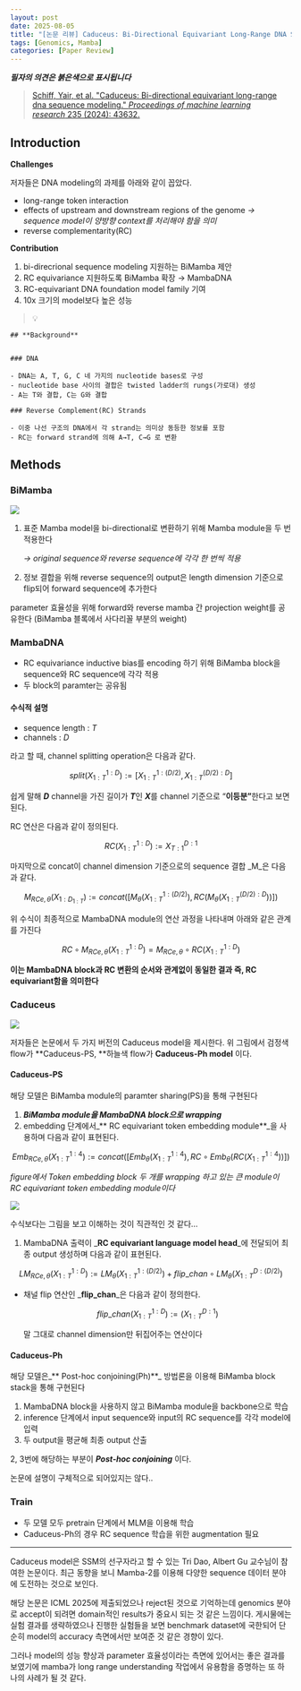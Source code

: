 ```yaml
---
layout: post
date: 2025-08-05
title: "[논문 리뷰] Caduceus: Bi-Directional Equivariant Long-Range DNA Sequence Modeling"
tags: [Genomics, Mamba]
categories: [Paper Review]
---
```


<span class="notion-red">_**필자의 의견은 붉은색으로 표시됩니다**_</span>


> [Schiff, Yair, et al. "Caduceus: Bi-directional equivariant long-range dna sequence modeling." ](https://pmc.ncbi.nlm.nih.gov/articles/PMC12189541/)[_Proceedings of machine learning research_](https://pmc.ncbi.nlm.nih.gov/articles/PMC12189541/)[ 235 (2024): 43632.](https://pmc.ncbi.nlm.nih.gov/articles/PMC12189541/)



## Introduction


**Challenges**


저자들은 DNA modeling의 과제를 아래와 같이 꼽았다.

- long-range token interaction
- effects of upstream and downstream regions of the genome 
_→ sequence model이 양방향 context를 처리해야 함을 의미_
- reverse complementarity(RC)

**Contribution**

1. bi-direcrional sequence modeling 지원하는 BiMamba 제안
1. RC equivariance 지원하도록 BiMamba 확장 → MambaDNA
1. RC-equivariant DNA foundation model family 기여
1. 10x 크기의 model보다 높은 성능

> 💡 


	## **Background**


	### DNA

	- DNA는 A, T, G, C 네 가지의 nucleotide bases로 구성
	- nucleotide base 사이의 결합은 twisted ladder의 rungs(가로대) 생성
	- A는 T와 결합, C는 G와 결합

	### Reverse Complement(RC) Strands

	- 이중 나선 구조의 DNA에서 각 strand는 의미상 동등한 정보를 포함
	- RC는 forward strand에 의해 A→T, C→G 로 변환


## Methods



### BiMamba


![](https://prod-files-secure.s3.us-west-2.amazonaws.com/542b861c-36a8-4051-84e5-8804b6728dba/2c247d59-7815-4980-99f0-8f0d21f445a7/image.png?X-Amz-Algorithm=AWS4-HMAC-SHA256&X-Amz-Content-Sha256=UNSIGNED-PAYLOAD&X-Amz-Credential=ASIAZI2LB466XA65RLGB%2F20251003%2Fus-west-2%2Fs3%2Faws4_request&X-Amz-Date=20251003T060118Z&X-Amz-Expires=3600&X-Amz-Security-Token=IQoJb3JpZ2luX2VjEKX%2F%2F%2F%2F%2F%2F%2F%2F%2F%2FwEaCXVzLXdlc3QtMiJGMEQCIAlOi8%2Fh3lPiownx2pzWpKEvD1HRlVC5zljiiuzeFkVJAiBzqlonbNJ6sJn2IDp%2BSTmjGvEMtE6jOW6J1ZXivqCSRCr%2FAwg%2BEAAaDDYzNzQyMzE4MzgwNSIMgQKLsK5u481mgiq7KtwD%2BGmpoNmKGQmAZ0lzAQrmHn%2FDIzzY4X3qdfC92AkovQqLm5Yes6deaY%2FePE9B4updxCs8PaGS%2B%2BUna7qHXbf0%2BZLOdeHaQXZG1sPnppbajlGBTFFm1DBteRAmwmbR3M9CRMb0ov4E7v8MoD4zOzg2Wz4UAs9k0UfNZZlcoLsApCRK2idzUK9Y4mdovU5BSLwgIeU%2FmWm%2FFCLh7bkJhYTyFmRiH%2B7UE9ZOKhOdRH7H5FeZXv87RvHAXyaYgQvlrxdTBdAzvdWoh8U%2FntMw3bnCh2sDcplmYryA9cbaus3RiRNzby1WxpcZkj2ZMblDuTv7jJPrX8KhtWqL9eXwpm4S345YM3HzVf7%2FjqD3bux6Ruu%2FeHyKv5crFxcNl25SVJJhEFCBlnkWXifKRAe01IbHfDjwbHM0hA5pyHaAaxg7MyMZDeNp37inJU7NflDE%2B83evnvVlpBKZCbY2q1WpfDQF%2BNcszrnG3V0yFHF3AmDPxPsNgXTkZG0ou4HsYlCidBGfa85ZmJpMYL5KTq1MCnsqhEzO1c23M8ccyp0BpnC9FaYQQv4edCFhI76HfVfH%2F2sPbSzrEbJJA8ECAfZtzbYdTSXytvHcZ%2Fe6OsA%2BwGECzwzbDkduTsem0ht%2BEwwvaz9xgY6pgE7M7UXWGJWDnnPtI65mPulntXWMVHs6yWtMS4s52A56NruJXvlMolcM9tYWmC3TshtNIMM7x7yx3ca%2FFaaMgzjhEOiRYExh1zZ2rfLg8BVVvg8muy%2BZ%2BbfYIq3AR7eEpaVEQ9tYF3jDk%2FO%2BKr%2B2GcJYVoem4LWe4K%2Fj%2FKz3tiB0d1GlDixtrizZAAkSqz6nRiZhjW0ewzMZYhHZdTrNvkB%2BKxtyVYL&X-Amz-Signature=6b07758c75bc0c5ca084c36a6e9eaa23e80655e5c227a6d30df3312b3f4c2344&X-Amz-SignedHeaders=host&x-amz-checksum-mode=ENABLED&x-id=GetObject)

1. 표준 Mamba model을 bi-directional로 변환하기 위해 Mamba module을 두 번 적용한다

	_→ original sequence와 reverse sequence에 각각 한 번씩 적용_

1. 정보 결합을 위해 reverse sequence의 output은 length dimension 기준으로 flip되어 forward sequence에 추가한다

parameter 효율성을 위해 forward와 reverse mamba 간 projection weight를 공유한다 (BiMamba 블록에서 사다리꼴 부분의 weight)



### MambaDNA

- RC equivariance inductive bias를 encoding 하기 위해 BiMamba block을 sequence와 RC sequence에 각각 적용
- 두 block의 paramter는 공유됨


#### 수식적 설명

- sequence length : _T_
- channels : _D_

라고 할 때,  channel splitting operation은 다음과 같다.


$$
split(X^{1:D}_{1:T}):=[X^{1:(D/2)}_{1:T},X^{(D/2):D}_{1:T}]
$$


<span class="notion-red">쉽게 말해 </span><span class="notion-red">_**D**_</span><span class="notion-red"> channel을 가진 길이가 </span><span class="notion-red">_**T**_</span><span class="notion-red">인 </span><span class="notion-red">_**X**_</span><span class="notion-red">를 channel 기준으로 “</span><span class="notion-red">**이등분”**</span><span class="notion-red">한다고 보면 된다.</span>


RC 연산은 다음과 같이 정의된다.


$$
RC(X^{1:D}_{1:T}):=X^{D:1}_{T:1}
$$


마지막으로 concat이 channel dimension 기준으로의 sequence 결합 _M_은 다음과 같다.


$$
M_{RCe,\theta}(X_{1:D_{1:T}}):=concat([M_{\theta}(X^{1:(D/2)}_{1:T}),RC(M_{\theta}(X^{(D/2):D}_{1:T}))])
$$


위 수식이 최종적으로 MambaDNA module의 연산 과정을 나타내며 아래와 같은 관계를 가진다


$$
RC\circ M_{RCe,\theta}(X^{1:D}_{1:T}) = M_{RCe,\theta} \circ RC(X^{1:D}_{1:T})
$$


**이는 MambaDNA block과 RC 변환의 순서와 관계없이 동일한 결과 즉, RC equivariant함을 의미한다**



### Caduceus


![](https://prod-files-secure.s3.us-west-2.amazonaws.com/542b861c-36a8-4051-84e5-8804b6728dba/f94a60d7-8145-473b-aef9-7c68d3ec604a/image.png?X-Amz-Algorithm=AWS4-HMAC-SHA256&X-Amz-Content-Sha256=UNSIGNED-PAYLOAD&X-Amz-Credential=ASIAZI2LB466XA65RLGB%2F20251003%2Fus-west-2%2Fs3%2Faws4_request&X-Amz-Date=20251003T060118Z&X-Amz-Expires=3600&X-Amz-Security-Token=IQoJb3JpZ2luX2VjEKX%2F%2F%2F%2F%2F%2F%2F%2F%2F%2FwEaCXVzLXdlc3QtMiJGMEQCIAlOi8%2Fh3lPiownx2pzWpKEvD1HRlVC5zljiiuzeFkVJAiBzqlonbNJ6sJn2IDp%2BSTmjGvEMtE6jOW6J1ZXivqCSRCr%2FAwg%2BEAAaDDYzNzQyMzE4MzgwNSIMgQKLsK5u481mgiq7KtwD%2BGmpoNmKGQmAZ0lzAQrmHn%2FDIzzY4X3qdfC92AkovQqLm5Yes6deaY%2FePE9B4updxCs8PaGS%2B%2BUna7qHXbf0%2BZLOdeHaQXZG1sPnppbajlGBTFFm1DBteRAmwmbR3M9CRMb0ov4E7v8MoD4zOzg2Wz4UAs9k0UfNZZlcoLsApCRK2idzUK9Y4mdovU5BSLwgIeU%2FmWm%2FFCLh7bkJhYTyFmRiH%2B7UE9ZOKhOdRH7H5FeZXv87RvHAXyaYgQvlrxdTBdAzvdWoh8U%2FntMw3bnCh2sDcplmYryA9cbaus3RiRNzby1WxpcZkj2ZMblDuTv7jJPrX8KhtWqL9eXwpm4S345YM3HzVf7%2FjqD3bux6Ruu%2FeHyKv5crFxcNl25SVJJhEFCBlnkWXifKRAe01IbHfDjwbHM0hA5pyHaAaxg7MyMZDeNp37inJU7NflDE%2B83evnvVlpBKZCbY2q1WpfDQF%2BNcszrnG3V0yFHF3AmDPxPsNgXTkZG0ou4HsYlCidBGfa85ZmJpMYL5KTq1MCnsqhEzO1c23M8ccyp0BpnC9FaYQQv4edCFhI76HfVfH%2F2sPbSzrEbJJA8ECAfZtzbYdTSXytvHcZ%2Fe6OsA%2BwGECzwzbDkduTsem0ht%2BEwwvaz9xgY6pgE7M7UXWGJWDnnPtI65mPulntXWMVHs6yWtMS4s52A56NruJXvlMolcM9tYWmC3TshtNIMM7x7yx3ca%2FFaaMgzjhEOiRYExh1zZ2rfLg8BVVvg8muy%2BZ%2BbfYIq3AR7eEpaVEQ9tYF3jDk%2FO%2BKr%2B2GcJYVoem4LWe4K%2Fj%2FKz3tiB0d1GlDixtrizZAAkSqz6nRiZhjW0ewzMZYhHZdTrNvkB%2BKxtyVYL&X-Amz-Signature=4003795470b40013dbbe002512ef271b794de45e6d7e4006aca5cca75dc05bc6&X-Amz-SignedHeaders=host&x-amz-checksum-mode=ENABLED&x-id=GetObject)


저자들은 논문에서 두 가지 버전의 Caduceus model을 제시한다. 위 그림에서 검정색 flow가 **Caduceus-PS, **하늘색 flow가 **Caduceus-Ph model** 이다.



#### Caduceus-PS


해당 모델은 BiMamba module의 paramter sharing(PS)을 통해 구현된다

1. _**BiMamba module을 MambaDNA block으로 wrapping**_
1. embedding 단계에서_** RC equivariant token embedding module**_을 사용하며 다음과 같이 표현된다.

$$
Emb_{RCe,\theta}(X^{1:4}_{1:T}):=concat([Emb_{\theta}(X^{1:4}_{1:T}),RC \circ Emb_{\theta}(RC(X^{1:4}_{1:T}))])
$$


_figure에서 Token embedding block 두 개를 wrapping 하고 있는 큰 module이 RC equivariant token embedding module이다_


![](https://prod-files-secure.s3.us-west-2.amazonaws.com/542b861c-36a8-4051-84e5-8804b6728dba/b175e4da-71eb-4e91-8c23-a06dabe673c9/image.png?X-Amz-Algorithm=AWS4-HMAC-SHA256&X-Amz-Content-Sha256=UNSIGNED-PAYLOAD&X-Amz-Credential=ASIAZI2LB466XA65RLGB%2F20251003%2Fus-west-2%2Fs3%2Faws4_request&X-Amz-Date=20251003T060118Z&X-Amz-Expires=3600&X-Amz-Security-Token=IQoJb3JpZ2luX2VjEKX%2F%2F%2F%2F%2F%2F%2F%2F%2F%2FwEaCXVzLXdlc3QtMiJGMEQCIAlOi8%2Fh3lPiownx2pzWpKEvD1HRlVC5zljiiuzeFkVJAiBzqlonbNJ6sJn2IDp%2BSTmjGvEMtE6jOW6J1ZXivqCSRCr%2FAwg%2BEAAaDDYzNzQyMzE4MzgwNSIMgQKLsK5u481mgiq7KtwD%2BGmpoNmKGQmAZ0lzAQrmHn%2FDIzzY4X3qdfC92AkovQqLm5Yes6deaY%2FePE9B4updxCs8PaGS%2B%2BUna7qHXbf0%2BZLOdeHaQXZG1sPnppbajlGBTFFm1DBteRAmwmbR3M9CRMb0ov4E7v8MoD4zOzg2Wz4UAs9k0UfNZZlcoLsApCRK2idzUK9Y4mdovU5BSLwgIeU%2FmWm%2FFCLh7bkJhYTyFmRiH%2B7UE9ZOKhOdRH7H5FeZXv87RvHAXyaYgQvlrxdTBdAzvdWoh8U%2FntMw3bnCh2sDcplmYryA9cbaus3RiRNzby1WxpcZkj2ZMblDuTv7jJPrX8KhtWqL9eXwpm4S345YM3HzVf7%2FjqD3bux6Ruu%2FeHyKv5crFxcNl25SVJJhEFCBlnkWXifKRAe01IbHfDjwbHM0hA5pyHaAaxg7MyMZDeNp37inJU7NflDE%2B83evnvVlpBKZCbY2q1WpfDQF%2BNcszrnG3V0yFHF3AmDPxPsNgXTkZG0ou4HsYlCidBGfa85ZmJpMYL5KTq1MCnsqhEzO1c23M8ccyp0BpnC9FaYQQv4edCFhI76HfVfH%2F2sPbSzrEbJJA8ECAfZtzbYdTSXytvHcZ%2Fe6OsA%2BwGECzwzbDkduTsem0ht%2BEwwvaz9xgY6pgE7M7UXWGJWDnnPtI65mPulntXWMVHs6yWtMS4s52A56NruJXvlMolcM9tYWmC3TshtNIMM7x7yx3ca%2FFaaMgzjhEOiRYExh1zZ2rfLg8BVVvg8muy%2BZ%2BbfYIq3AR7eEpaVEQ9tYF3jDk%2FO%2BKr%2B2GcJYVoem4LWe4K%2Fj%2FKz3tiB0d1GlDixtrizZAAkSqz6nRiZhjW0ewzMZYhHZdTrNvkB%2BKxtyVYL&X-Amz-Signature=55f2d92285ecbd03cb571275c3aa80ce47d6acf57ecc4b2c6dd329799fe20e7f&X-Amz-SignedHeaders=host&x-amz-checksum-mode=ENABLED&x-id=GetObject)


<span class="notion-red">수식보다는 그림을 보고 이해하는 것이 직관적인 것 같다…</span>

1. MambaDNA 출력이 _**RC equivariant language model head**_에 전달되어 최종 output 생성하며 다음과 같이 표현된다.

$$
LM_{RCe,\theta}(X^{1:D}_{1:T}):= LM_{\theta}(X^{1:(D/2)}_{1:T})+flip\_chan\circ LM_{\theta}(X^{D:(D/2)}_{1:T})
$$

- 채널 flip 연산인 _**flip\_chan**_은 다음과 같이 정의한다.

	$$
	flip\_chan(X^{1:D}_{1:T}):=(X^{D:1}_{1:T})
	$$


	말 그대로 channel dimension만 뒤집어주는 연산이다



#### Caduceus-Ph


해당 모델은_** Post-hoc conjoining(Ph)**_ 방법론을 이용해 BiMamba block stack을 통해 구현된다

1. MambaDNA block을 사용하지 않고 BiMamba module을 backbone으로 학습
1. inference 단계에서 input sequence와 input의 RC sequence를 각각 model에 입력
1. 두 output을 평균해 최종 output 산출

2, 3번에 해당하는 부분이 _**Post-hoc conjoining**_ 이다.


<span class="notion-red">논문에 설명이 구체적으로 되어있지는 않다..</span>



### Train

- 두 모델 모두 pretrain 단계에서 MLM을 이용해 학습
- Caduceus-Ph의 경우 RC sequence 학습을 위한 augmentation 필요

---


<span class="notion-red">Caduceus model은 SSM의 선구자라고 할 수 있는 Tri Dao, Albert Gu 교수님이 참여한 논문이다. 최근 동향을 보니 Mamba-2를 이용해 다양한 sequence 데이터 분야에 도전하는 것으로 보인다.</span>


<span class="notion-red">해당 논문은 ICML 2025에 제출되었으나 reject된 것으로 기억하는데 genomics 분야로 accept이 되려면 domain적인 results가 중요시 되는 것 같은 느낌이다. 게시물에는 실험 결과를 생략하였으나 진행한 실험들을 보면 benchmark dataset에 국한되어 단순히 model의 accuracy 측면에서만 보여준 것 같은 경향이 있다.</span>


<span class="notion-red">그러나 model의 성능 향상과 parameter 효율성이라는 측면에 있어서는 좋은 결과를 보였기에 mamba가 long range understanding 작업에서 유용함을 증명하는 또 하나의 사례가 될 것 같다.</span>

